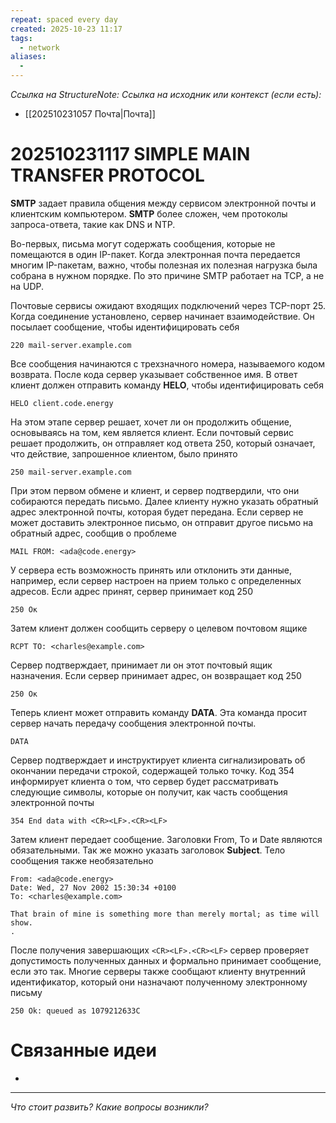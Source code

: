 ```yaml
---
repeat: spaced every day
created: 2025-10-23 11:17
tags:
  - network
aliases:
  -
---
```

*Ссылка на StructureNote:*
*Ссылка на исходник или контекст (если есть):*
- [[202510231057 Почта|Почта]]

# 202510231117 SIMPLE MAIN TRANSFER PROTOCOL

**SMTP** задает правила общения между сервисом электронной почты и клиентским компьютером. **SMTP** более сложен, чем протоколы запроса-ответа, такие как DNS и NTP.

Во-первых, письма могут содержать сообщения, которые не помещаются в один IP-пакет. Когда электронная почта передается многим IP-пакетам, важно, чтобы полезная их полезная нагрузка была собрана в нужном порядке. По это причине SMTP работает на TCP, а не на UDP.

Почтовые сервисы ожидают входящих подключений через TCP-порт 25. Когда соединение установлено, сервер начинает взаимодействие. Он посылает сообщение, чтобы идентифицировать себя

```
220 mail-server.example.com
```

Все сообщения начинаются с трехзначного номера, называемого кодом возврата. После кода сервер указывает собственное имя. В ответ клиент должен отправить команду **HELO**, чтобы идентифицировать себя

```
HELO client.code.energy
```

На этом этапе сервер решает, хочет ли он продолжить общение, основываясь на том, кем является клиент. Если почтовый сервис решает продолжить, он отправляет код ответа 250, который означает, что действие, запрошенное клиентом, было принято

```
250 mail-server.example.com
```

При этом первом обмене и клиент, и сервер подтвердили, что они собираются передать письмо. Далее клиенту нужно указать обратный адрес электронной почты, которая будет передана. Если сервер не может доставить электронное письмо, он отправит другое письмо на обратный адрес, сообщив о проблеме

```
MAIL FROM: <ada@code.energy>
```

У сервера есть возможность принять или отклонить эти данные, например, если сервер настроен на прием только с определенных адресов. Если адрес принят, сервер принимает код 250

```
250 Ок
```

Затем клиент должен сообщить серверу о целевом почтовом ящике

```
RCPT TO: <charles@example.com>
```

Сервер подтверждает, принимает ли он этот почтовый ящик назначения. Если сервер принимает адрес, он возвращает код 250

```
250 Ок
```

Теперь клиент может отправить команду **DATA**. Эта команда просит сервер начать передачу сообщения электронной почты.

```
DATA
```

Сервер подтверждает и инструктирует клиента сигнализировать об окончании передачи строкой, содержащей только точку. Код 354 информирует клиента о том, что сервер будет рассматривать следующие символы, которые он получит‚ как часть сообщения электронной почты

```
354 End data with <CR><LF>.<CR><LF>
```

Затем клиент передает сообщение. Заголовки From, To и Date являются обязательными. Так же можно указать заголовок **Subject**. Тело сообщения также необязательно

```
From: <ada@code.energy>
Date: Wed, 27 Nov 2002 15:30:34 +0100 
To: <charles@example.com>

That brain of mine is something more than merely mortal; as time will show. 
.
```

После получения завершающих `<CR><LF>.<CR><LF>` сервер проверяет допустимость полученных данных и формально принимает сообщение, если это так. Многие серверы также сообщают клиенту внутренний идентификатор, который они назначают полученному электронному письму

```
250 Ok: queued as 1079212633C
```

# Связанные идеи

- 

---

*Что стоит развить? Какие вопросы возникли?*
